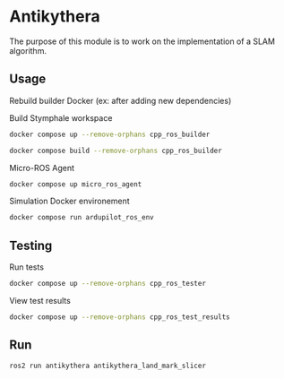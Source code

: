 # Antikythera

The purpose of this module is to work on the implementation of a SLAM algorithm.

## Usage

Rebuild builder Docker (ex: after adding new dependencies)

Build Stymphale workspace

```bash
docker compose up --remove-orphans cpp_ros_builder
```

```bash
docker compose build --remove-orphans cpp_ros_builder
```

Micro-ROS Agent

```bash
docker compose up micro_ros_agent
```

Simulation Docker environement

```bash
docker compose run ardupilot_ros_env
```

## Testing

Run tests

```bash
docker compose up --remove-orphans cpp_ros_tester
```

View test results

```bash
docker compose up --remove-orphans cpp_ros_test_results
```

## Run

```bash
ros2 run antikythera antikythera_land_mark_slicer
```
